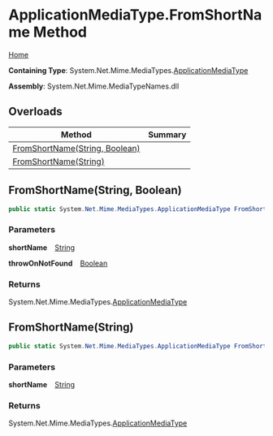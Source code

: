 # ApplicationMediaType\.FromShortName Method

[Home](../../../README.md)

**Containing Type**: System\.Net\.Mime\.MediaTypes\.[ApplicationMediaType](../README.md)

**Assembly**: System\.Net\.Mime\.MediaTypeNames\.dll

## Overloads

| Method | Summary |
| ------ | ------- |
| [FromShortName(String, Boolean)](#2714733846) | |
| [FromShortName(String)](#869875290) | |

<a id="2714733846"></a>

## FromShortName\(String, Boolean\) 

```csharp
public static System.Net.Mime.MediaTypes.ApplicationMediaType FromShortName(string shortName, bool throwOnNotFound)
```

### Parameters

**shortName** &ensp; [String](https://docs.microsoft.com/en-us/dotnet/api/system.string)

**throwOnNotFound** &ensp; [Boolean](https://docs.microsoft.com/en-us/dotnet/api/system.boolean)

### Returns

System\.Net\.Mime\.MediaTypes\.[ApplicationMediaType](../README.md)

<a id="869875290"></a>

## FromShortName\(String\) 

```csharp
public static System.Net.Mime.MediaTypes.ApplicationMediaType FromShortName(string shortName)
```

### Parameters

**shortName** &ensp; [String](https://docs.microsoft.com/en-us/dotnet/api/system.string)

### Returns

System\.Net\.Mime\.MediaTypes\.[ApplicationMediaType](../README.md)

